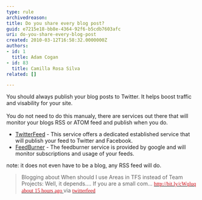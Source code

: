 ```yaml
---
type: rule
archivedreason: 
title: Do you share every blog post?
guid: e7215e18-bb8e-4364-92f6-b5cdb7603afc
uri: do-you-share-every-blog-post
created: 2010-03-12T16:58:32.0000000Z
authors:
- id: 1
  title: Adam Cogan
- id: 83
  title: Camilla Rosa Silva
related: []

---
```




  <p>You should always publish your blog posts to Twitter. It helps boost traffic and visability for your site.<br>
<br>
You do not need to do this manualy, there are services out there that will monitor your blogs RSS or ATOM feed and publish when you do.</p>
<ul>
    <li><a shape="rect" href="http&#58;//twitterfeed.com/" target="_blank">TwitterFeed</a> - This service offers a dedicated established service that will publish your feed to Twitter and Facebook. </li>
    <li><a shape="rect" href="http&#58;//feedburner.com/" target="_blank">FeedBurner</a>&#160;- The feedburner service is provided by google and will monitor subscriptions and usage of your feeds. </li>
</ul>
<p style="margin-right&#58;0px;" dir="ltr">note&#58; it does not even have to be a blog, any RSS feed will do.</p>
<blockquote style="margin-right&#58;0px;" dir="ltr">
<p style="margin-right&#58;0px;" dir="ltr">Blogging about When should I use Areas in TFS instead of Team Projects&#58; Well, it depends…. If you are a small com... <span style="font-family&#58;'calibri', 'sans-serif';color&#58;windowtext;"><a shape="rect" href="http&#58;//bit.ly/cWqluq" target="_blank"><span style="font-family&#58;'times new roman', 'serif';color&#58;#ce0913;">http&#58;//bit.ly/cWqluq</span></a></span> <span style="font-family&#58;'calibri', 'sans-serif';color&#58;windowtext;"><a shape="rect" href="http&#58;//twitter.com/MrHinsh/status/10218433605"><span style="font-family&#58;'times new roman', 'serif';color&#58;#ce0913;">about 15 hours ago </span></a></span>via <span style="font-family&#58;'calibri', 'sans-serif';color&#58;windowtext;"><a shape="rect" href="http&#58;//twitterfeed.com/"><span style="font-family&#58;'times new roman', 'serif';color&#58;#ce0913;">twitterfeed</span></a></span> </p>
</blockquote>

<br><excerpt class='endintro'></excerpt><br>



